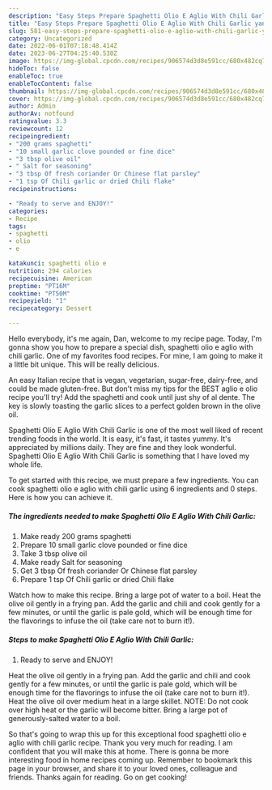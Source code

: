```yaml
---
description: "Easy Steps Prepare Spaghetti Olio E Aglio With Chili Garlic yang Delicious}"
title: "Easy Steps Prepare Spaghetti Olio E Aglio With Chili Garlic yang Delicious}"
slug: 581-easy-steps-prepare-spaghetti-olio-e-aglio-with-chili-garlic-yang-delicious
category: Uncategorized
date: 2022-06-01T07:18:48.414Z
date: 2023-06-27T04:25:40.530Z
image: https://img-global.cpcdn.com/recipes/906574d3d8e591cc/680x482cq70/spaghetti-olio-e-aglio-with-chili-garlic-recipe-main-photo.jpg
hideToc: false
enableToc: true
enableTocContent: false
thumbnail: https://img-global.cpcdn.com/recipes/906574d3d8e591cc/680x482cq70/spaghetti-olio-e-aglio-with-chili-garlic-recipe-main-photo.jpg
cover: https://img-global.cpcdn.com/recipes/906574d3d8e591cc/680x482cq70/spaghetti-olio-e-aglio-with-chili-garlic-recipe-main-photo.jpg
author: Admin
authorAv: notfound
ratingvalue: 3.3
reviewcount: 12
recipeingredient:
- "200 grams spaghetti"
- "10 small garlic clove pounded or fine dice"
- "3 tbsp olive oil"
- " Salt for seasoning"
- "3 tbsp Of fresh coriander Or Chinese flat parsley"
- "1 tsp Of Chili garlic or dried Chili flake"
recipeinstructions:

- "Ready to serve and ENJOY!"
categories:
- Recipe
tags:
- spaghetti
- olio
- e

katakunci: spaghetti olio e 
nutrition: 294 calories
recipecuisine: American
preptime: "PT16M"
cooktime: "PT50M"
recipeyield: "1"
recipecategory: Dessert

---
```



Hello everybody, it's me again, Dan, welcome to my recipe page. Today, I'm gonna show you how to prepare a special dish, spaghetti olio e aglio with chili garlic. One of my favorites food recipes. For mine, I am going to make it a little bit unique. This will be really delicious.

An easy Italian recipe that is vegan, vegetarian, sugar-free, dairy-free, and could be made gluten-free. But don&#39;t miss my tips for the BEST aglio e olio recipe you&#39;ll try! Add the spaghetti and cook until just shy of al dente. The key is slowly toasting the garlic slices to a perfect golden brown in the olive oil.

Spaghetti Olio E Aglio With Chili Garlic is one of the most well liked of recent trending foods in the world. It is easy, it's fast, it tastes yummy. It's appreciated by millions daily. They are fine and they look wonderful. Spaghetti Olio E Aglio With Chili Garlic is something that I have loved my whole life.


To get started with this recipe, we must prepare a few ingredients. You can cook spaghetti olio e aglio with chili garlic using 6 ingredients and 0 steps. Here is how you can achieve it.

<!--inarticleads1-->

##### The ingredients needed to make Spaghetti Olio E Aglio With Chili Garlic:

1. Make ready 200 grams spaghetti
1. Prepare 10 small garlic clove pounded or fine dice
1. Take 3 tbsp olive oil
1. Make ready  Salt for seasoning
1. Get 3 tbsp Of fresh coriander Or Chinese flat parsley
1. Prepare 1 tsp Of Chili garlic or dried Chili flake


Watch how to make this recipe. Bring a large pot of water to a boil. Heat the olive oil gently in a frying pan. Add the garlic and chili and cook gently for a few minutes, or until the garlic is pale gold, which will be enough time for the flavorings to infuse the oil (take care not to burn it!). 

<!--inarticleads2-->

##### Steps to make Spaghetti Olio E Aglio With Chili Garlic:


1. Ready to serve and ENJOY!

Heat the olive oil gently in a frying pan. Add the garlic and chili and cook gently for a few minutes, or until the garlic is pale gold, which will be enough time for the flavorings to infuse the oil (take care not to burn it!). Heat the olive oil over medium heat in a large skillet. NOTE: Do not cook over high heat or the garlic will become bitter. Bring a large pot of generously-salted water to a boil. 

So that's going to wrap this up for this exceptional food spaghetti olio e aglio with chili garlic recipe. Thank you very much for reading. I am confident that you will make this at home. There is gonna be more interesting food in home recipes coming up. Remember to bookmark this page in your browser, and share it to your loved ones, colleague and friends. Thanks again for reading. Go on get cooking!
